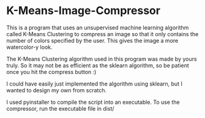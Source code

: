 # K-Means-Image-Compressor

This is a program that uses an unsupervised machine learning algorithm called K-Means Clustering to compress an image so that it only contains the number of colors specified by the user. This gives the image a more watercolor-y look.

The K-Means Clustering algorithm used in this program was made by yours truly. So it may not be as efficient as the sklearn algorithm, so be patient once you hit the compress button :)

I could have easily just implemented the algorithm using sklearn, but I wanted to design my own from scratch.

I used pyinstaller to compile the script into an executable. To use the compressor, run the executable file in dist/
